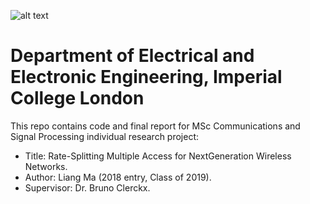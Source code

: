![alt text](https://github.com/LiangMa5/Pic/blob/master/logo.jpg)
# Department of Electrical and Electronic Engineering, Imperial College London
This repo contains code and final report for MSc Communications and Signal Processing individual research project:<br/>
* Title: Rate-Splitting Multiple Access for NextGeneration Wireless Networks.
* Author: Liang Ma (2018 entry, Class of 2019).
* Supervisor: Dr. Bruno Clerckx.

